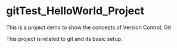 # gitTest_HelloWorld_Project

This is a project demo to show the concepts of Version Control, Git

This project is related to git and its basic setup.
